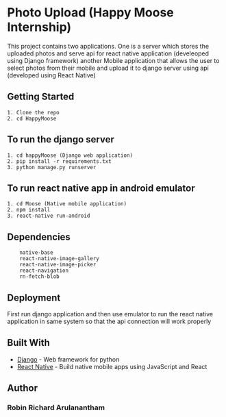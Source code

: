 # Photo Upload (Happy Moose Internship)

This project contains two applications. One is a server which stores the uploaded photos and serve api for react native application (develeoped using Django framework) another Mobile application that allows the user to select photos from their mobile and upload it to django server using api (developed using React Native)

## Getting Started


```
1. Clone the repo
2. cd HappyMoose
```
## To run the django server
```
1. cd happyMoose (Django web application)
2. pip install -r requirements.txt
3. python manage.py runserver
```
## To run react native app in android emulator
```
1. cd Moose (Native mobile application)
2. npm install
3. react-native run-android
```
## Dependencies

```
    native-base
    react-native-image-gallery
    react-native-image-picker
    react-navigation
    rn-fetch-blob
```


## Deployment

First run django application and then use emulator to run the react native application in same system so that the api connection will work properly

## Built With

* [Django](https://docs.djangoproject.com/en/2.1/intro/) - Web framework for python
* [React Native](https://facebook.github.io/react-native/docs/getting-started.html) - Build native mobile apps using JavaScript and React

## Author

### Robin Richard Arulanantham 

<!-- ## License

This project is licensed under the MIT License - see the [LICENSE.md](LICENSE.md) file for details -->



